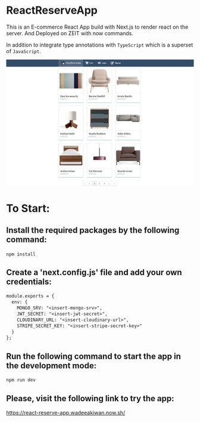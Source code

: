 # ReactReserveApp

This is an E-commerce React App build with Next.js to render react on the server. And Deployed on ZEIT with now commands.

In addition to integrate type annotations with `TypeScript` which is a superset of `JavaScript`.

![React Reserve](./assets/ReactReserve.jpg)

# To Start:

## Install the required packages by the following command:

```
npm install
```

## Create a 'next.config.js' file and add your own credentials:

```
module.exports = {
  env: {
    MONGO_SRV: "<insert-mongo-srv>",
    JWT_SECRET: "<insert-jwt-secret>",
    CLOUDINARY_URL: "<insert-cloudinary-url>",
    STRIPE_SECRET_KEY: "<insert-stripe-secret-key>"
  }
};
```

## Run the following command to start the app in the development mode:

```
npm run dev
```

## Please, visit the following link to try the app:

https://react-reserve-app.wadeeakiwan.now.sh/
